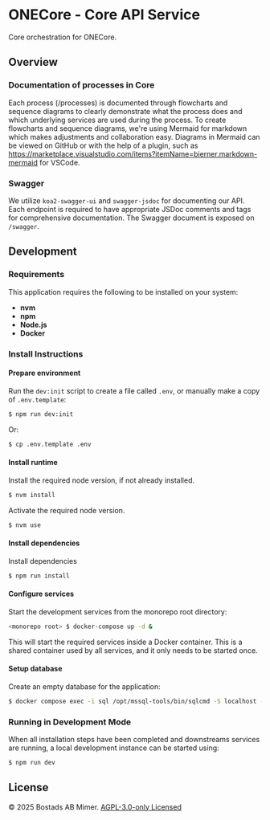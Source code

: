 # ONECore - Core API Service

Core orchestration for ONECore.


## Overview

### Documentation of processes in Core

Each process (/processes) is documented through flowcharts and sequence diagrams to clearly demonstrate what the process does and which underlying services are used during the process. To create flowcharts and sequence diagrams, we're using Mermaid for markdown which makes adjustments and collaboration easy. Diagrams in Mermaid can be viewed on GitHub or with the help of a plugin, such as https://marketplace.visualstudio.com/items?itemName=bierner.markdown-mermaid for VSCode.


### Swagger

We utilize `koa2-swagger-ui` and `swagger-jsdoc` for documenting our API. Each endpoint is required to have appropriate JSDoc comments and tags for comprehensive documentation. The Swagger document is exposed on `/swagger`.


## Development

### Requirements

This application requires the following to be installed on your system:


 * **nvm**
 * **npm**
 * **Node.js**
 * **Docker**

### Install Instructions

#### Prepare environment

Run the `dev:init` script to create a file called `.env`, or manually make a copy of `.env.template`:


```sh
$ npm run dev:init
```

Or:


```sh
$ cp .env.template .env
```

#### Install runtime

Install the required node version, if not already installed.


```sh
$ nvm install
```

Activate the required node version.


```sh
$ nvm use
```

#### Install dependencies

Install dependencies


```sh
$ npm run install
```

#### Configure services

Start the development services from the monorepo root directory:


```sh
<monorepo root> $ docker-compose up -d &
```

This will start the required services inside a Docker container. This is a shared container used by all services, and it only needs to be started once.


#### Setup database

Create an empty database for the application:


```sh
$ docker compose exec -i sql /opt/mssql-tools/bin/sqlcmd -S localhost -U SA -P p455w0rd -Q "CREATE DATABASE [tenants-leases];"
```

### Running in Development Mode

When all installation steps have been completed and downstreams services are running, a local development instance can be started using:


```sh
$ npm run dev
```

## License

© 2025 Bostads AB Mimer. [AGPL-3.0-only Licensed](./LICENSE)

